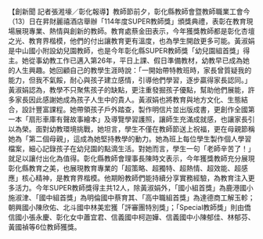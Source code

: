 【創新聞 記者張溎壕／彰化報導】教師節前夕，彰化縣教師會暨教師職業工會今（13）日在昇財麗禧酒店舉辦「114年度SUPER教師獎」頒獎典禮，表彰在教育現場展現專業、熱情與創新的教師。教育處蔡金田表示，今年獲獎教師都是彰化杏壇之光、教育界楷模，他們的付出讓教育更有溫度，也為學生開啟更多可能。黃淑娟是中山國小附設幼兒園教師，也是今年彰化縣SUPER教師獎「幼兒園組首獎」得主。她從事幼教工作已邁入第26年，平日上課、假日準備教材，幼教早已成為她的人生興趣。她回顧自己的教學生涯時說：「一開始帶特教班時，家長曾質疑我的能力，但我不氣餒，耐心與孩子建立感情，引導他們學習，逐步贏得家長認同。」黃淑娟認為，教學不只聚焦孩子的缺點，更注重發掘孩子優點，幫助他們展能，許多家長因此感謝她成為孩子人生中的貴人。黃淑娟也將教育與地方文化、生態結合，設計豐富課程。她帶領孩子戶外踏查，製作明信片並出版成書，更創作全國第一本「扇形車庫有聲故事繪本」及導覽學習護照，讓師生充滿成就感，也讓家長引以為榮。面對幼教環境挑戰，她坦言，學生不僅在教師節送上祝福，更在母親節稱她為「第二個母親」，這成為她堅持教學的動力。她為班上每位學生製作個人學習檔案，細心記錄孩子在幼兒園的點滴生活。對她而言，學生一句「老師辛苦了！」就足以讓付出化為值得。彰化縣教師會理事長陳時文表示，今年獲獎教師充分展現彰化縣教育之美，也展現教育專業的「超策略、超獨特、超熱情、超效能、超感應」核心精神，是教育界楷模。他期盼教師們能持續分享實務經驗，為教育注入更多活力。今年SUPER教師獎得主共12人，除黃淑娟外，「國小組首獎」為鹿港國小施淑津、「國中組首獎」為明倫國中蔡育其、「高中職組首獎」為達德商工解玉軫；朝興國小陳欣佑、北斗國中林美宏獲「評審團特別獎」；「Special教師獎」則由僑信國小張永慶、彰化女中蕭宜君、信義國中柯迦嬅、信義國中小陳郁佳、林郁芬、黃國禎等6位教師獲獎。